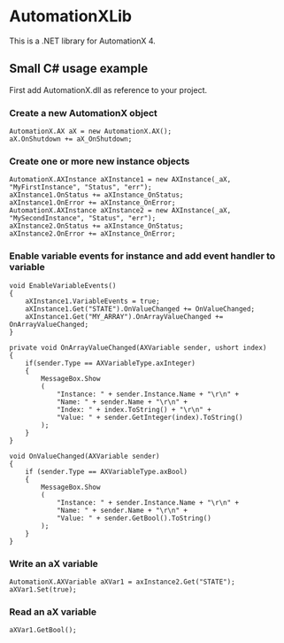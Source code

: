 AutomationXLib
==============

This is a .NET library for AutomationX 4.

Small C# usage example
-------------------

First add AutomationX.dll as reference to your project.

### Create a new AutomationX object

```
AutomationX.AX aX = new AutomationX.AX();
aX.OnShutdown += aX_OnShutdown;
```

### Create one or more new instance objects
```
AutomationX.AXInstance aXInstance1 = new AXInstance(_aX, "MyFirstInstance", "Status", "err");
aXInstance1.OnStatus += aXInstance_OnStatus;
aXInstance1.OnError += aXInstance_OnError;
AutomationX.AXInstance aXInstance2 = new AXInstance(_aX, "MySecondInstance", "Status", "err");
aXInstance2.OnStatus += aXInstance_OnStatus;
aXInstance2.OnError += aXInstance_OnError;
```

### Enable variable events for instance and add event handler to variable
```
void EnableVariableEvents()
{
	aXInstance1.VariableEvents = true;
	aXInstance1.Get("STATE").OnValueChanged += OnValueChanged;
	aXInstance1.Get("MY_ARRAY").OnArrayValueChanged += OnArrayValueChanged;
}

private void OnArrayValueChanged(AXVariable sender, ushort index)
{
	if(sender.Type == AXVariableType.axInteger)
	{
		MessageBox.Show
		(
			"Instance: " + sender.Instance.Name + "\r\n" + 
			"Name: " + sender.Name + "\r\n" + 
			"Index: " + index.ToString() + "\r\n" +
			"Value: " + sender.GetInteger(index).ToString()
		);
	}
}

void OnValueChanged(AXVariable sender)
{
	if (sender.Type == AXVariableType.axBool)
	{
		MessageBox.Show
		(
			"Instance: " + sender.Instance.Name + "\r\n" +
			"Name: " + sender.Name + "\r\n" +
			"Value: " + sender.GetBool().ToString()
		);
	}
}
```

### Write an aX variable
```
AutomationX.AXVariable aXVar1 = axInstance2.Get("STATE");
aXVar1.Set(true);
```

### Read an aX variable

```
aXVar1.GetBool();
```